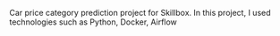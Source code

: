 Car price category prediction project for Skillbox. 
In this project, I used technologies such as Python, Docker, Airflow
